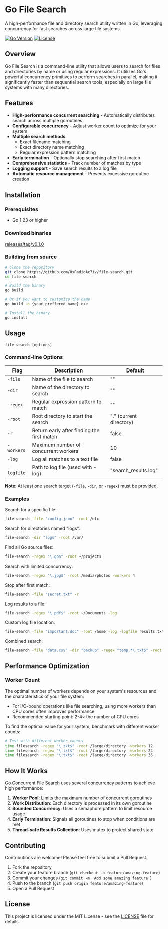 # Go File Search

A high-performance file and directory search utility written in Go, leveraging concurrency for fast searches across large file systems.

[![Go Version](https://img.shields.io/badge/Go-1.23.5+-00ADD8.svg)](https://golang.org)
[![License](https://img.shields.io/badge/License-MIT-blue.svg)](LICENSE)

## Overview

Go File Search is a command-line utility that allows users to search for files and directories by name or using regular expressions. It utilizes Go's powerful concurrency primitives to perform searches in parallel, making it significantly faster than sequential search tools, especially on large file systems with many directories.

## Features

- **High-performance concurrent searching** - Automatically distributes search across multiple goroutines
- **Configurable concurrency** - Adjust worker count to optimize for your system
- **Multiple search methods**:
  - Exact filename matching
  - Exact directory name matching
  - Regular expression pattern matching
- **Early termination** - Optionally stop searching after first match
- **Comprehensive statistics** - Track number of matches by type
- **Logging support** - Save search results to a log file
- **Automatic resource management** - Prevents excessive goroutine creation

## Installation

### Prerequisites

- Go 1.23 or higher

### Download binaries
[releases/tag/v0.1.0](https://github.com/0xRadioAc7iv/file-search/releases/tag/v0.1.0)

### Building from source

```bash
# Clone the repository
git clone https://github.com/0xRadioAc7iv/file-search.git
cd file-search

# Build the binary
go build

# Or if you want to customize the name
go build -o {your_preffered_name}.exe

# Install the binary
go install
```

## Usage

```
file-search [options]
```

### Command-line Options

| Flag       | Description                                | Default                 |
| ---------- | ------------------------------------------ | ----------------------- |
| `-file`    | Name of the file to search                 | ""                      |
| `-dir`     | Name of the directory to search            | ""                      |
| `-regex`   | Regular expression pattern to match        | ""                      |
| `-root`    | Root directory to start the search         | "." (current directory) |
| `-r`       | Return early after finding the first match | false                   |
| `-workers` | Maximum number of concurrent workers       | 10                      |
| `-log`     | Log all matches to a text file             | false                   |
| `-logfile` | Path to log file (used with -log)          | "search_results.log"    |

**Note**: At least one search target (`-file`, `-dir`, or `-regex`) must be provided.

### Examples

Search for a specific file:

```bash
file-search -file "config.json" -root /etc
```

Search for directories named "logs":

```bash
file-search -dir "logs" -root /var/
```

Find all Go source files:

```bash
file-search -regex "\.go$" -root ~/projects
```

Search with limited concurrency:

```bash
file-search -regex "\.jpg$" -root /media/photos -workers 4
```

Stop after first match:

```bash
file-search -file "secret.txt" -r
```

Log results to a file:

```bash
file-search -regex "\.pdf$" -root ~/Documents -log
```

Custom log file location:

```bash
file-search -file "important.doc" -root /home -log -logfile results.txt
```

Combined search:

```bash
file-search -file "data.csv" -dir "backup" -regex "temp.*\.txt$" -root /workspace
```

## Performance Optimization

### Worker Count

The optimal number of workers depends on your system's resources and the characteristics of your file system:

- For I/O-bound operations like file searching, using more workers than CPU cores often improves performance
- Recommended starting point: 2-4× the number of CPU cores

To find the optimal value for your system, benchmark with different worker counts:

```bash
# Test with different worker counts
time filesearch -regex "\.txt$" -root /large/directory -workers 12
time filesearch -regex "\.txt$" -root /large/directory -workers 24
time filesearch -regex "\.txt$" -root /large/directory -workers 36
```

## How It Works

Go Concurrent File Search uses several concurrency patterns to achieve high performance:

1. **Worker Pool**: Limits the maximum number of concurrent goroutines
2. **Work Distribution**: Each directory is processed in its own goroutine
3. **Bounded Concurrency**: Uses a semaphore pattern to limit resource usage
4. **Early Termination**: Signals all goroutines to stop when conditions are met
5. **Thread-safe Results Collection**: Uses mutex to protect shared state

## Contributing

Contributions are welcome! Please feel free to submit a Pull Request.

1. Fork the repository
2. Create your feature branch (`git checkout -b feature/amazing-feature`)
3. Commit your changes (`git commit -m 'Add some amazing feature'`)
4. Push to the branch (`git push origin feature/amazing-feature`)
5. Open a Pull Request

## License

This project is licensed under the MIT License - see the [LICENSE](LICENSE) file for details.
